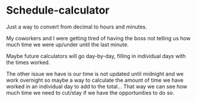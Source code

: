 # Schedule-calculator

Just a way to convert from decimal to hours and minutes.

My coworkers and I were getting tired of having the boss
not telling us how much time we were up/under until the last
minute.

Maybe future calculators will go day-by-day, filling in individual
days with the times worked. 

The other issue we have is our time is not updated
until midnight and we work overnight so maybe a way to calculate the
amount of time we have worked in an individual day to add to the total...
That way we can see how much time we need to cut/stay if we have the opportunities
to do so.
